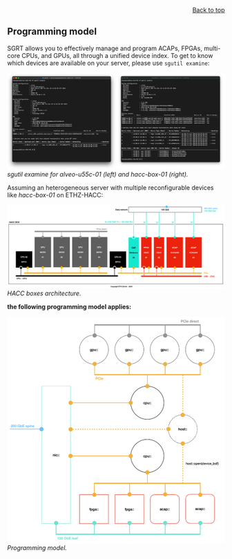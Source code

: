 <div id="readme" class="Box-body readme blob js-code-block-container">
<article class="markdown-body entry-content p-3 p-md-6" itemprop="text">
<p align="right">
<a href="https://github.com/fpgasystems/sgrt/tree/main#--systems-group-runtime">Back to top</a>
</p>

# Programming model

SGRT allows you to effectively manage and program ACAPs, FPGAs, multi-core CPUs, and GPUs, all through a unified device index. To get to know which devices are available on your server, please use ```sgutil examine```:

![sgutil examine for alveo-u55c-01 (left) and hacc-box-01 (right).](./programming-model-sgutil-examine.png "sgutil examine for alveo-u55c-01 (left) and hacc-box-01 (right).")
*sgutil examine for alveo-u55c-01 (left) and hacc-box-01 (right).*

Assuming an heterogeneous server with multiple reconfigurable devices like *hacc-box-01* on ETHZ-HACC: 

![HACC boxes architecture.](./programming-model-hacc-boxes.png "HACC boxes architecture.")
*HACC boxes architecture.*

**the following programming model applies:**

![Programming model.](./programming-model.png "Programming model.")
*Programming model.*